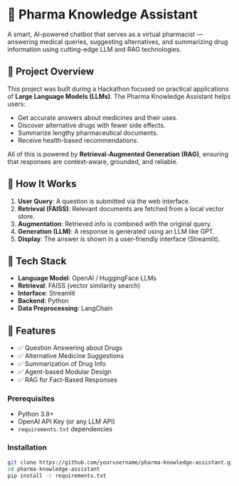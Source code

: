 # 💊 Pharma Knowledge Assistant

A smart, AI-powered chatbot that serves as a virtual pharmacist — answering medical queries, suggesting alternatives, and summarizing drug information using cutting-edge LLM and RAG technologies.

## 🚀 Project Overview

This project was built during a Hackathon focused on practical applications of **Large Language Models (LLMs)**. The Pharma Knowledge Assistant helps users:
- Get accurate answers about medicines and their uses.
- Discover alternative drugs with fewer side effects.
- Summarize lengthy pharmaceutical documents.
- Receive health-based recommendations.

All of this is powered by **Retrieval-Augmented Generation (RAG)**, ensuring that responses are context-aware, grounded, and reliable.

## 🧠 How It Works

1. **User Query**: A question is submitted via the web interface.
2. **Retrieval (FAISS)**: Relevant documents are fetched from a local vector store.
3. **Augmentation**: Retrieved info is combined with the original query.
4. **Generation (LLM)**: A response is generated using an LLM like GPT.
5. **Display**: The answer is shown in a user-friendly interface (Streamlit).

## 🔧 Tech Stack

- **Language Model**: OpenAI / HuggingFace LLMs
- **Retrieval**: FAISS (vector similarity search)
- **Interface**: Streamlit
- **Backend**: Python
- **Data Preprocessing**: LangChain

## 📁 Features

- ✅ Question Answering about Drugs
- ✅ Alternative Medicine Suggestions
- ✅ Summarization of Drug Info
- ✅ Agent-based Modular Design
- ✅ RAG for Fact-Based Responses

### Prerequisites

- Python 3.8+
- OpenAI API Key (or any LLM API)
- `requirements.txt` dependencies

### Installation

```bash
git clone https://github.com/yourusername/pharma-knowledge-assistant.git
cd pharma-knowledge-assistant
pip install -r requirements.txt
